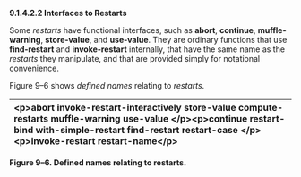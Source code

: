 **9.1.4.2.2 Interfaces to Restarts** 

Some *restarts* have functional interfaces, such as **abort**, **continue**, **muffle-warning**, **store-value**, and **use-value**. They are ordinary functions that use **find-restart** and **invoke-restart** internally, that have the same name as the *restarts* they manipulate, and that are provided simply for notational convenience. 

Figure 9–6 shows *defined names* relating to *restarts*. 

|\<p\>**abort invoke-restart-interactively store-value compute-restarts muffle-warning use-value** \</p\>\<p\>**continue restart-bind with-simple-restart find-restart restart-case** \</p\>\<p\>**invoke-restart restart-name**\</p\>|
| :- |


**Figure 9–6. Defined names relating to restarts.** 

